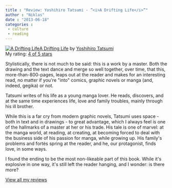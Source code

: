 ```yaml
---
title : "Review: Yoshihiro Tatsumi - ”<i>A Drifting Life</i>”"
author : "Niklas"
date : "2013-06-18"
categories : 
 - culture
 - reading
---
```


[![A Drifting Life](http://d.gr-assets.com/books/1327878934m/4930396.jpg)](http://www.goodreads.com/book/show/4930396)[A Drifting Life](http://www.goodreads.com/book/show/4930396) by [Yoshihiro Tatsumi](http://www.goodreads.com/author/show/30068)  
My rating: [4 of 5 stars](http://www.goodreads.com/review/show/69187942)  
  
Stylistically, there is not much to be said: this is a work by a master. Both the drawing and the text dance and merge so well together, over time, that this, more-than-800-pages, leaps out at the reader and makes for an interesting read, no matter if you're "into" comics, graphic novels or manga (and, indeed, gegika) or not.

Tatsumi writes of his life as a young manga lover. He reads, discovers, and at the same time experiences life, love and family troubles, mainly through his ill brother.

While this is a far cry from modern graphic novels, Tatsumi uses space - both in text and in drawings - to great advantage, which I always feel is one of the hallmarks of a master at her or his trade. His tale is one of marvel: at the manga world, at reading, at creating, at becoming forced to deal with the business side of his passion for manga, while growing up. His family's problems and fortés spring at the reader, and he, our protagonist, finds love, in some ways.

I found the ending to be the most non-likeable part of this book. While it's explosive in one way, it's still left the reader hanging, and I wonder: is there more?  
  
[View all my reviews](http://www.goodreads.com/review/show/69187942)
